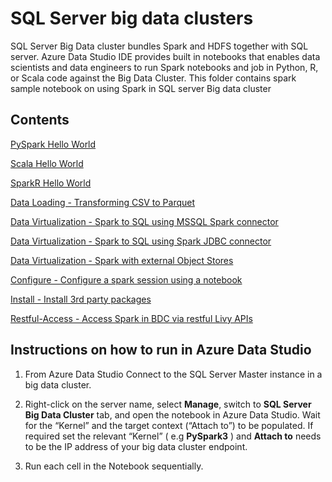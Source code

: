 # SQL Server big data clusters

SQL Server Big Data cluster bundles Spark and HDFS together with SQL server. Azure Data Studio IDE provides built in notebooks that enables data scientists and data engineers to run Spark notebooks and job in Python, R, or Scala code against the Big Data Cluster. This folder contains spark sample notebook on using Spark in SQL server Big data cluster

## Contents

[PySpark Hello World](data-loading/hello_PySpark.ipynb)

[Scala Hello World ](data-loading/hello_Scala.ipynb)

[SparkR Hello World ](data-loading/hello_sparkR.ipynb)

[Data Loading   - Transforming CSV to Parquet](data-loading/transform-csv-files.ipynb/)

[Data Virtualization - Spark to SQL using MSSQL Spark connector](data-virtualization/mssql_spark_connector_non_ad_pyspark.ipynb/)

[Data Virtualization - Spark to SQL using Spark JDBC connector](data-virtualization/spark_to_sql_jdbc.ipynb/)

[Data Virtualization - Spark with external Object Stores](data-virtualization/spark_external_object_store.ipynb/)

[Configure  - Configure a spark session using a notebook](config-install/configure_spark_session.ipynb/)

[Install - Install 3rd party packages](config-install/installpackage_Spark.ipynb/)

[Restful-Access - Access Spark in BDC via restful Livy APIs](restful-api-access/accessing_spark_via_livy.ipynb/)

## Instructions on how to run in Azure Data Studio

1. From Azure Data Studio Connect to the SQL Server Master instance in a big data cluster.

2. Right-click on the server name, select **Manage**, switch to **SQL Server Big Data Cluster** tab, and open the notebook in Azure Data Studio.  Wait for the “Kernel” and the target context (“Attach to”) to be populated. If required set the relevant “Kernel” ( e.g **PySpark3** )  and **Attach to** needs to be the IP address of your big data cluster endpoint.

3. Run each cell in the Notebook sequentially.
